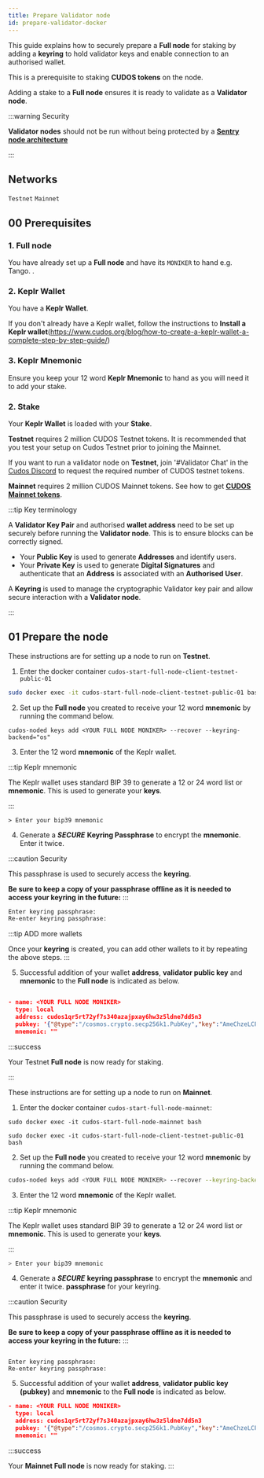 ```yaml
---
title: Prepare Validator node
id: prepare-validator-docker
---
```


This guide explains how to securely prepare a **Full node** for staking by adding a **keyring** to hold validator keys and enable connection to an authorised wallet.  

This is a prerequisite to staking **CUDOS tokens** on the node. 

Adding a stake to a **Full node** ensures it is ready to validate as a **Validator node**. 

:::warning Security

**Validator nodes** should not be run without being protected by a [**Sentry node architecture**](/docs/node/security/sentry-node-arch)

:::

## Networks

`Testnet`
`Mainnet`

## 00 Prerequisites

### 1. Full node 

You have already set up a **Full node** and have its `MONIKER` to hand e.g. Tango.
.

### 2. Keplr Wallet

You have a **Keplr Wallet**.

If you don't already have a Keplr wallet, follow the instructions to **Install a Keplr wallet**(https://www.cudos.org/blog/how-to-create-a-keplr-wallet-a-complete-step-by-step-guide/)


### 3. Keplr Mnemonic

Ensure you keep your 12 word **Keplr Mnemonic** to hand as you will need it to add your stake. 

### 2. Stake

Your **Keplr Wallet** is loaded with your **Stake**.

**Testnet** requires 2 million CUDOS Testnet tokens.
It is recommended that you test your setup on Cudos Testnet prior to joining the Mainnet. 

If you want to run a validator node on **Testnet**, join '#Validator Chat' in the [Cudos Discord](https://discord.com/invite/t397SKqf4u) to request the required number of CUDOS testnet tokens.

**Mainnet** requires 2 million CUDOS Mainnet tokens. 
See how to get [**CUDOS Mainnet tokens**](/docs/governance/get-tokens/get-tokens.md). 

:::tip Key terminology

A **Validator Key Pair** and authorised **wallet address** need to be set up securely before running the **Validator node**. This is to ensure blocks can be correctly signed. 

* Your **Public Key** is used to generate **Addresses** and identify users.
* Your **Private Key** is used to generate **Digital Signatures** and authenticate that an **Address** is associated with an **Authorised User**. 

A **Keyring** is used to manage the cryptographic Validator key pair and allow secure interaction with a **Validator node**. 

:::

## 01 Prepare the node


<Tabs>
  <TabItem value="Testnet" label="Testnet">
 
These instructions are for setting up a node to run on **Testnet**. 

1. Enter the docker container `cudos-start-full-node-client-testnet-public-01`

```bash
sudo docker exec -it cudos-start-full-node-client-testnet-public-01 bash
```

2. Set up the **Full node** you created to receive your 12 word **mnemonic** by running the command below. 


```shell
cudos-noded keys add <YOUR FULL NODE MONIKER> --recover --keyring-backend="os"
```

3. Enter the 12 word **mnemonic** of the Keplr wallet.

:::tip Keplr mnemonic

The Keplr wallet uses standard BIP 39 to generate a 12 or 24 word list or **mnemonic**. This is used to generate your **keys**.

:::

```shell
> Enter your bip39 mnemonic
```

4. Generate a ***SECURE*** **Keyring Passphrase** to encrypt the **mnemonic**. Enter it twice. 

:::caution Security

This passphrase is used to securely access the **keyring**.

**Be sure to keep a copy of your passphrase offline as it is needed to access your keyring in the future:**
:::

```bash
Enter keyring passphrase:
Re-enter keyring passphrase:
```

:::tip ADD more wallets

Once your **keyring** is created, you can add other wallets to it by repeating the above steps.
:::

5. Successful addition of your wallet **address**, **validator public key** and **mnemonic** to the **Full node** is indicated as below. 

```json

- name: <YOUR FULL NODE MONIKER>
  type: local
  address: cudos1qr5rt72yf7s340azajpxay6hw3z5ldne7dd5n3
  pubkey: '{"@type":"/cosmos.crypto.secp256k1.PubKey","key":"AmeChzeLCPCtPKrIVs7hp737DBNU7XlYVwDZfhJ3SdXq"}'
  mnemonic: ""
```

:::success

Your Testnet **Full node** is now ready for staking. 

:::

</TabItem>
  <TabItem value="Mainnet" label="Mainnet" default>

These instructions are for setting up a node to run on **Mainnet**.
 
1. Enter the docker container `cudos-start-full-node-mainnet`:

```shell
sudo docker exec -it cudos-start-full-node-mainnet bash
 ```

 ```shell
sudo docker exec -it cudos-start-full-node-client-testnet-public-01 bash
```

2. Set up the **Full node** you created to receive your 12 word **mnemonic** by running the command below.


```bash
cudos-noded keys add <YOUR FULL NODE MONIKER> --recover --keyring-backend="os"
```

3. Enter the 12 word **mnemonic** of the Keplr wallet.

:::tip Keplr mnemonic

The Keplr wallet uses standard BIP 39 to generate a 12 or 24 word list or **mnemonic**. This is used to generate your **keys**.

:::

```bash
> Enter your bip39 mnemonic
```

4. Generate a ***SECURE*** **keyring passphrase** to encrypt the **mnemonic** and enter it twice. **passphrase** for your keyring. 

:::caution Security

This passphrase is used to securely access the **keyring**.

**Be sure to keep a copy of your passphrase offline as it is needed to access your keyring in the future:**
:::

```shell

Enter keyring passphrase:
Re-enter keyring passphrase:

```

5. Successful addition of your wallet **address**, **validator public key (pubkey)** and **mnemonic** to the **Full node** is indicated as below. 

```json
- name: <YOUR FULL NODE MONIKER>
  type: local
  address: cudos1qr5rt72yf7s340azajpxay6hw3z5ldne7dd5n3
  pubkey: '{"@type":"/cosmos.crypto.secp256k1.PubKey","key":"AmeChzeLCPCtPKrIVs7hp737DBNU7XlYVwDZfhJ3SdXq"}'
  mnemonic: ""
```

:::success

Your **Mainnet Full node** is now ready for staking.
:::

</TabItem>
</Tabs>